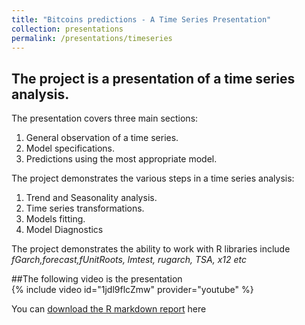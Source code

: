 ```yaml
---
title: "Bitcoins predictions - A Time Series Presentation"
collection: presentations
permalink: /presentations/timeseries
---
```

## The project is a presentation of a time series analysis.

The presentation covers three main sections:

  1. General observation of a time series.
  2. Model specifications.
  3. Predictions using the most appropriate model.

The project demonstrates the various steps in a time series analysis:
  1. Trend and Seasonality analysis.
  2. Time series transformations.
  3. Models fitting.
  4. Model Diagnostics

The project demonstrates the ability to work with R libraries include *fGarch,forecast,fUnitRoots, lmtest, rugarch, TSA, x12 etc*

##The following video is the presentation  
{% include video id="1jdl9flcZmw" provider="youtube" %}

You can [download the R markdown report](https://minhphan88.github.io/assets/timeseriesreport.pdf) here
